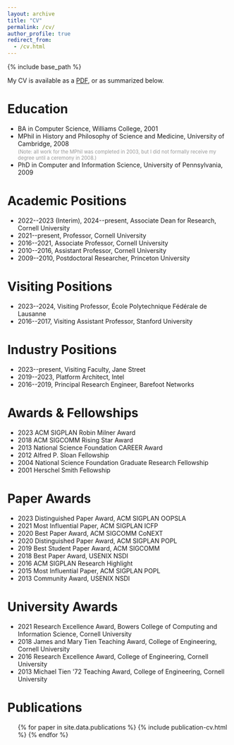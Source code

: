 ```yaml
---
layout: archive
title: "CV"
permalink: /cv/
author_profile: true
redirect_from:
  - /cv.html
---
```


{% include base_path %}

My CV is available as a [PDF]({{base_path}}/cv.pdf), or as summarized below.

Education
======
* BA in Computer Science, Williams College, 2001
* MPhil in History and Philosophy of Science and Medicine, University of Cambridge, 2008 <br /><span style="color:#999999; font-size:80%;">(Note: all work for the MPhil was completed in 2003, but I did not formally receive my degree until a ceremony in 2008.)</span>
* PhD in Computer and Information Science, University of Pennsylvania, 2009

Academic Positions
======
* 2022--2023 (Interim), 2024--present, Associate Dean for Research, Cornell University
* 2021--present, Professor, Cornell University
* 2016--2021, Associate Professor, Cornell University
* 2010--2016, Assistant Professor, Cornell University
* 2009--2010, Postdoctoral Researcher, Princeton University

Visiting Positions
======
* 2023--2024, Visiting Professor, École Polytechnique Fédérale de Lausanne
* 2016--2017, Visiting Assistant Professor, Stanford University

Industry Positions
======
* 2023--present, Visiting Faculty, Jane Street
* 2019--2023, Platform Architect, Intel
* 2016--2019, Principal Research Engineer, Barefoot Networks

Awards &amp; Fellowships
======
* 2023 ACM SIGPLAN Robin Milner Award
* 2018 ACM SIGCOMM Rising Star Award
* 2013 National Science Foundation CAREER Award
* 2012 Alfred P. Sloan Fellowship
* 2004 National Science Foundation Graduate Research Fellowship
* 2001 Herschel Smith Fellowship

Paper Awards
=======
* 2023 Distinguished Paper Award, ACM SIGPLAN OOPSLA
* 2021 Most Influential Paper, ACM SIGPLAN ICFP
* 2020 Best Paper Award, ACM SIGCOMM CoNEXT
* 2020 Distinguished Paper Award, ACM SIGPLAN POPL 
* 2019 Best Student Paper Award, ACM SIGCOMM
* 2018 Best Paper Award, USENIX NSDI
* 2016 ACM SIGPLAN Research Highlight
* 2015 Most Influential Paper, ACM SIGPLAN POPL
* 2013 Community Award, USENIX NSDI

University Awards
=======
* 2021 Research Excellence Award, Bowers College of Computing and Information Science, Cornell University 
* 2018 James and Mary Tien Teaching Award, College of Engineering, Cornell University
* 2016 Research Excellence Award, College of Engineering, Cornell University 
* 2013 Michael Tien '72 Teaching Award, College of Engineering, Cornell University

Publications
======
<ul>
{% for paper in site.data.publications %}
{% include publication-cv.html %}
{% endfor %}
</ul>
 
